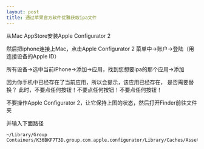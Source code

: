 ```yaml
---
layout: post
title: 通过苹果官方软件优雅获取ipa文件
---
```


从Mac AppStore安装Apple Configurator 2

然后把iphone连接上Mac，点击Apple Configurator 2 菜单中->账户->登陆（用连接设备的Apple ID）

所有设备->选中当前iPhone->添加->应用，找到您想要ipa的那个应用->添加

因为你手机中已经存在了当前应用，所以会提示，该应用已经存在， 是否需要替换？
此时，不要点任何按钮！不要点任何按钮！不要点任何按钮！

不要操作Apple Configurator 2，让它保持上图的状态，然后打开Finder前往文件夹

并输入下面路径

```
~/Library/Group Containers/K36BKF7T3D.group.com.apple.configurator/Library/Caches/Assets/TemporaryItems/MobileApps/
```



